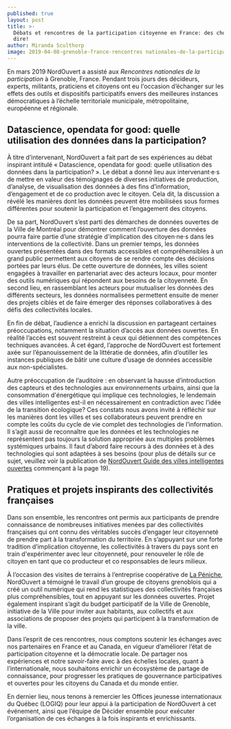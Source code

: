 ```yaml
---
published: true
layout: post
title: >-
  Débats et rencontres de la participation citoyenne en France: des choses à se
  dire!
author: Miranda Sculthorp
image: 2019-04-08-grenoble-france-rencontres nationales-de-la-participation.jpg
---
```


En mars 2019 NordOuvert a assisté aux _Rencontres nationales de la participation_ à Grenoble, France. Pendant trois jours des décideurs, experts, militants, praticiens et citoyens ont eu l'occasion d’échanger sur les effets des outils et dispositifs participatifs envers des meilleures instances démocratiques à l’échelle territoriale municipale, métropolitaine, européenne et régionale.

## Datascience, opendata for good: quelle utilisation des données dans la participation?  
À titre d’intervenant, NordOuvert a fait part de ses expériences au débat inspirant intitulé « Datascience, opendata for good: quelle utilisation des données dans la participation? ». Le débat a donné lieu aux intervenant·e·s de mettre en valeur des témoignages de diverses initiatives de production, d’analyse, de visualisation des données à des fins d’information, d’engagement et de co production avec le citoyen. Cela dit, la discussion a révélé les manières dont les données peuvent être mobilisées sous formes différentes pour soutenir la participation et l’engagement des citoyens.
 
De sa part, NordOuvert s’est parti des démarches de données ouvertes de la Ville de Montréal pour démontrer comment l’ouverture des données pourra faire partie d’une stratégie d'implication des citoyen·ne·s dans les interventions de la collectivité. Dans un premier temps, les données ouvertes présentées dans des formats accessibles et compréhensibles à un grand public permettent aux citoyens de se rendre compte des décisions portées par leurs élus. De cette ouverture de données, les villes soient engagées à travailler en partenariat avec des acteurs locaux, pour monter des outils numériques qui répondent aux besoins de la citoyenneté. En second lieu, en rassemblant les acteurs pour mutualiser les données des différents secteurs, les données normalisées permettent ensuite de mener des projets ciblés et de faire émerger des réponses collaboratives à des défis des collectivités locales.
 
En fin de débat, l’audience a enrichi la discussion en partageant certaines préoccupations, notamment la situation d’accès aux données ouvertes. En réalité l’accès est souvent restreint à ceux qui détiennent des compétences techniques avancées. À cet égard, l’approche de NordOuvert est fortement axée sur l’épanouissement de la littératie de données, afin d’outiller les instances publiques de bâtir une culture d’usage de données accessible aux non-spécialistes.
 
Autre préoccupation de l’auditoire : en observant la hausse d’introduction des capteurs et des technologies aux environnements urbains, ainsi que la consommation d'énergétique qui implique ces technologies, le lendemain des villes intelligentes est-il en nécessairement en contradiction avec l’idée de la transition écologique? Ces constats nous avons invité à réfléchir sur les manières dont les villes et ses collaborateurs peuvent prendre en compte les coûts du cycle de vie complet des technologies de l’information. Il s’agit aussi de reconnaître que les données et les technologies ne représentent pas toujours la solution appropriée aux multiples problèmes systémiques urbains. Il faut d’abord faire recours à des données et à des technologies qui sont adaptées à ses besoins (pour plus de détails sur ce sujet, veuillez voir la publication de [NordOuvert Guide des villes intelligentes ouvertes](https://docs.google.com/document/d/1rQjdip4wewzNX0eovehtP7YoqemjuasfG0LUk_K244M/edit) commençant à la page 19).

## Pratiques et projets inspirants des collectivités françaises 
Dans son ensemble, les rencontres ont permis aux participants de prendre connaissance de nombreuses initiatives menées par des collectivités françaises qui ont connu des véritables succès d’engager leur citoyenneté de prendre part à la transformation du territoire. En s’appuyant sur une forte tradition d’implication citoyenne, les collectivités à travers du pays sont en train d'expérimenter avec leur citoyenneté, pour renouveler le rôle de citoyen en tant que co producteur et co responsables de leurs milieux.
 
À l’occasion des visites de terrains à l’entreprise coopérative de [La Péniche](https://la-coop.net/la-scop-la-peniche/), NordOuvert a témoigné le travail d’un groupe de citoyens grenoblois qui a créé un outil numérique qui rend les statistiques des collectivités françaises plus compréhensibles, tout en appuyant sur les données ouvertes. Projet également inspirant s’agit du budget participatif de la Ville de Grenoble, initiative de la Ville pour inviter aux habitants, aux collectifs et aux associations de proposer des projets qui participent à la transformation de la ville.
 
Dans l’esprit de ces rencontres, nous comptons soutenir les échanges avec nos partenaires en France et au Canada, en vigueur d’améliorer l’état de participation citoyenne et la démocratie locale. De partager nos expériences et notre savoir-faire avec à des échelles locales, quant à l’internationale, nous souhaitons enrichir un écosystème de partage de connaissance, pour progresser les pratiques de gouvernance participatives et ouvertes pour les citoyens du Canada et du monde entier.
 
En dernier lieu, nous tenons à remercier les Offices jeunesse internationaux du Québec (LOGIQ) pour leur appui à la participation de NordOuvert à cet événement, ainsi que l’équipe de Décider ensemble pour exécuter l’organisation de ces échanges à la fois inspirants et enrichissants.
